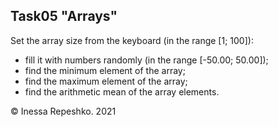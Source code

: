 ## Task05 "Arrays"

Set the array size from the keyboard (in the range [1; 100]):
* fill it with numbers randomly (in the range [-50.00; 50.00]);
* find the minimum element of the array;
* find the maximum element of the array;
* find the arithmetic mean of the array elements.

© Inessa Repeshko. 2021
